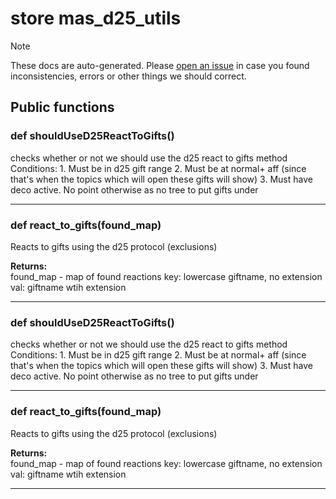 # store mas_d25_utils

> [!NOTE]
> These docs are auto-generated. Please [open an issue](https://github.com/Friends-of-Monika/mas-docs/issues/new)
> in case you found inconsistencies, errors or other things we should correct.

## Public functions

### def shouldUseD25ReactToGifts()

checks whether or not we should use the d25 react to gifts method  Conditions: 1. Must be in d25 gift range 2. Must be at normal+ aff (since that's when the topics which will open these gifts will show) 3. Must have deco active. No point otherwise as no tree to put gifts under

---

### def react_to_gifts(found_map)

Reacts to gifts using the d25 protocol (exclusions)

**Returns:**<br>
found_map - map of found reactions key: lowercase giftname, no extension val: giftname wtih extension

---

### def shouldUseD25ReactToGifts()

checks whether or not we should use the d25 react to gifts method  Conditions: 1. Must be in d25 gift range 2. Must be at normal+ aff (since that's when the topics which will open these gifts will show) 3. Must have deco active. No point otherwise as no tree to put gifts under

---

### def react_to_gifts(found_map)

Reacts to gifts using the d25 protocol (exclusions)

**Returns:**<br>
found_map - map of found reactions key: lowercase giftname, no extension val: giftname wtih extension

---

